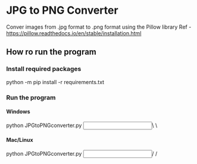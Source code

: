 # JPG to PNG Converter
Conver images from .jpg format to .png format using the Pillow library
Ref - https://pillow.readthedocs.io/en/stable/installation.html

## How ro run the program

### Install required packages
python -m pip install -r requirements.txt

### Run the program

#### Windows
python JPGtoPNGconverter.py <input image directory>\ <output image directory>\

#### Mac/Linux
python JPGtoPNGconverter.py <input image directory>/ <output image directory>/